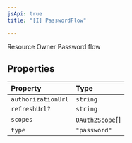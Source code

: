 ```yaml
---
jsApi: true
title: "[I] PasswordFlow"

---
```

Resource Owner Password flow

## Properties

| Property | Type |
| :------ | :------ |
| `authorizationUrl` | `string` |
| `refreshUrl?` | `string` |
| `scopes` | [`OAuth2Scope`](OAuth2Scope.md)[] |
| `type` | `"password"` |
